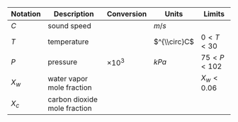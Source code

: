 Notation | Description | Conversion | Units | Limits
--- | --- | --- | --- | ---
$C$ | sound speed | | $m/s$
$T$ | temperature | | $^{\\circ}C$ | $0 < T < 30$
$P$ | pressure | $\times 10^{3}$ | $kPa$ | $75 < P < 102$
$X_{w}$ | water vapor mole fraction    | | | $X_{w} < 0.06$
$X_{c}$ | carbon dioxide mole fraction | | |